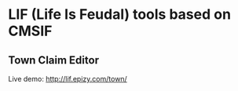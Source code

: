 LIF (Life Is Feudal) tools based on CMSIF
===================

Town Claim Editor
-----------------
Live demo: http://lif.epizy.com/town/